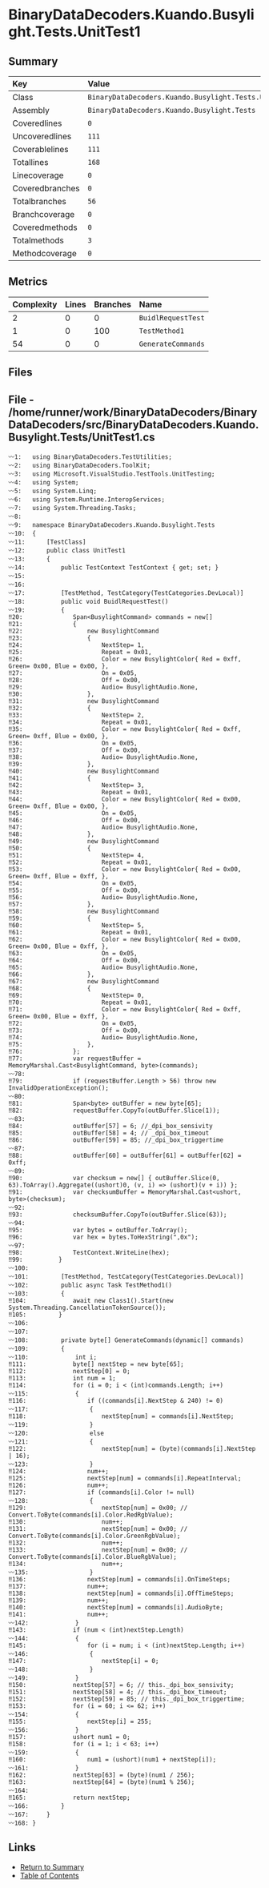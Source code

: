 ﻿# BinaryDataDecoders.Kuando.Busylight.Tests.UnitTest1

## Summary

| Key             | Value                                                 |
| :-------------- | :---------------------------------------------------- |
| Class           | `BinaryDataDecoders.Kuando.Busylight.Tests.UnitTest1` |
| Assembly        | `BinaryDataDecoders.Kuando.Busylight.Tests`           |
| Coveredlines    | `0`                                                   |
| Uncoveredlines  | `111`                                                 |
| Coverablelines  | `111`                                                 |
| Totallines      | `168`                                                 |
| Linecoverage    | `0`                                                   |
| Coveredbranches | `0`                                                   |
| Totalbranches   | `56`                                                  |
| Branchcoverage  | `0`                                                   |
| Coveredmethods  | `0`                                                   |
| Totalmethods    | `3`                                                   |
| Methodcoverage  | `0`                                                   |

## Metrics

| Complexity | Lines | Branches | Name               |
| :--------- | :---- | :------- | :----------------- |
| 2          | 0     | 0        | `BuidlRequestTest` |
| 1          | 0     | 100      | `TestMethod1`      |
| 54         | 0     | 0        | `GenerateCommands` |

## Files

## File - /home/runner/work/BinaryDataDecoders/BinaryDataDecoders/src/BinaryDataDecoders.Kuando.Busylight.Tests/UnitTest1.cs

```CSharp
〰1:   using BinaryDataDecoders.TestUtilities;
〰2:   using BinaryDataDecoders.ToolKit;
〰3:   using Microsoft.VisualStudio.TestTools.UnitTesting;
〰4:   using System;
〰5:   using System.Linq;
〰6:   using System.Runtime.InteropServices;
〰7:   using System.Threading.Tasks;
〰8:   
〰9:   namespace BinaryDataDecoders.Kuando.Busylight.Tests
〰10:  {
〰11:      [TestClass]
〰12:      public class UnitTest1
〰13:      {
〰14:          public TestContext TestContext { get; set; }
〰15:  
〰16:  
〰17:          [TestMethod, TestCategory(TestCategories.DevLocal)]
〰18:          public void BuidlRequestTest()
〰19:          {
‼20:              Span<BusylightCommand> commands = new[]
‼21:              {
‼22:                  new BusylightCommand
‼23:                  {
‼24:                      NextStep= 1,
‼25:                      Repeat = 0x01,
‼26:                      Color = new BusylightColor{ Red = 0xff, Green= 0x00, Blue = 0x00, },
‼27:                      On = 0x05,
‼28:                      Off = 0x00,
‼29:                      Audio= BusylightAudio.None,
‼30:                  },
‼31:                  new BusylightCommand
‼32:                  {
‼33:                      NextStep= 2,
‼34:                      Repeat = 0x01,
‼35:                      Color = new BusylightColor{ Red = 0xff, Green= 0xff, Blue = 0x00, },
‼36:                      On = 0x05,
‼37:                      Off = 0x00,
‼38:                      Audio= BusylightAudio.None,
‼39:                  },
‼40:                  new BusylightCommand
‼41:                  {
‼42:                      NextStep= 3,
‼43:                      Repeat = 0x01,
‼44:                      Color = new BusylightColor{ Red = 0x00, Green= 0xff, Blue = 0x00, },
‼45:                      On = 0x05,
‼46:                      Off = 0x00,
‼47:                      Audio= BusylightAudio.None,
‼48:                  },
‼49:                  new BusylightCommand
‼50:                  {
‼51:                      NextStep= 4,
‼52:                      Repeat = 0x01,
‼53:                      Color = new BusylightColor{ Red = 0x00, Green= 0xff, Blue = 0xff, },
‼54:                      On = 0x05,
‼55:                      Off = 0x00,
‼56:                      Audio= BusylightAudio.None,
‼57:                  },
‼58:                  new BusylightCommand
‼59:                  {
‼60:                      NextStep= 5,
‼61:                      Repeat = 0x01,
‼62:                      Color = new BusylightColor{ Red = 0x00, Green= 0x00, Blue = 0xff, },
‼63:                      On = 0x05,
‼64:                      Off = 0x00,
‼65:                      Audio= BusylightAudio.None,
‼66:                  },
‼67:                  new BusylightCommand
‼68:                  {
‼69:                      NextStep= 0,
‼70:                      Repeat = 0x01,
‼71:                      Color = new BusylightColor{ Red = 0xff, Green= 0x00, Blue = 0xff, },
‼72:                      On = 0x05,
‼73:                      Off = 0x00,
‼74:                      Audio= BusylightAudio.None,
‼75:                  },
‼76:              };
‼77:              var requestBuffer = MemoryMarshal.Cast<BusylightCommand, byte>(commands);
〰78:  
‼79:              if (requestBuffer.Length > 56) throw new InvalidOperationException();
〰80:  
‼81:              Span<byte> outBuffer = new byte[65];
‼82:              requestBuffer.CopyTo(outBuffer.Slice(1));
〰83:  
‼84:              outBuffer[57] = 6; //_dpi_box_sensivity
‼85:              outBuffer[58] = 4; // _dpi_box_timeout
‼86:              outBuffer[59] = 85; //_dpi_box_triggertime
〰87:  
‼88:              outBuffer[60] = outBuffer[61] = outBuffer[62] = 0xff;
〰89:  
‼90:              var checksum = new[] { outBuffer.Slice(0, 63).ToArray().Aggregate((ushort)0, (v, i) => (ushort)(v + i)) };
‼91:              var checksumBuffer = MemoryMarshal.Cast<ushort, byte>(checksum);
〰92:  
‼93:              checksumBuffer.CopyTo(outBuffer.Slice(63));
〰94:  
‼95:              var bytes = outBuffer.ToArray();
‼96:              var hex = bytes.ToHexString(",0x");
〰97:  
‼98:              TestContext.WriteLine(hex);
‼99:          }
〰100: 
〰101:         [TestMethod, TestCategory(TestCategories.DevLocal)]
〰102:         public async Task TestMethod1()
〰103:         {
‼104:             await new Class1().Start(new System.Threading.CancellationTokenSource());
‼105:         }
〰106: 
〰107: 
〰108:         private byte[] GenerateCommands(dynamic[] commands)
〰109:         {
〰110:             int i;
‼111:             byte[] nextStep = new byte[65];
‼112:             nextStep[0] = 0;
‼113:             int num = 1;
‼114:             for (i = 0; i < (int)commands.Length; i++)
〰115:             {
‼116:                 if ((commands[i].NextStep & 240) != 0)
〰117:                 {
‼118:                     nextStep[num] = commands[i].NextStep;
〰119:                 }
〰120:                 else
〰121:                 {
‼122:                     nextStep[num] = (byte)(commands[i].NextStep | 16);
〰123:                 }
‼124:                 num++;
‼125:                 nextStep[num] = commands[i].RepeatInterval;
‼126:                 num++;
‼127:                 if (commands[i].Color != null)
〰128:                 {
‼129:                     nextStep[num] = 0x00; // Convert.ToByte(commands[i].Color.RedRgbValue);
‼130:                     num++;
‼131:                     nextStep[num] = 0x00; // Convert.ToByte(commands[i].Color.GreenRgbValue);
‼132:                     num++;
‼133:                     nextStep[num] = 0x00; //  Convert.ToByte(commands[i].Color.BlueRgbValue);
‼134:                     num++;
〰135:                 }
‼136:                 nextStep[num] = commands[i].OnTimeSteps;
‼137:                 num++;
‼138:                 nextStep[num] = commands[i].OffTimeSteps;
‼139:                 num++;
‼140:                 nextStep[num] = commands[i].AudioByte;
‼141:                 num++;
〰142:             }
‼143:             if (num < (int)nextStep.Length)
〰144:             {
‼145:                 for (i = num; i < (int)nextStep.Length; i++)
〰146:                 {
‼147:                     nextStep[i] = 0;
〰148:                 }
〰149:             }
‼150:             nextStep[57] = 6; // this._dpi_box_sensivity;
‼151:             nextStep[58] = 4; // this._dpi_box_timeout;
‼152:             nextStep[59] = 85; // this._dpi_box_triggertime;
‼153:             for (i = 60; i <= 62; i++)
〰154:             {
‼155:                 nextStep[i] = 255;
〰156:             }
‼157:             ushort num1 = 0;
‼158:             for (i = 1; i < 63; i++)
〰159:             {
‼160:                 num1 = (ushort)(num1 + nextStep[i]);
〰161:             }
‼162:             nextStep[63] = (byte)(num1 / 256);
‼163:             nextStep[64] = (byte)(num1 % 256);
〰164: 
‼165:             return nextStep;
〰166:         }
〰167:     }
〰168: }
```

## Links

* [Return to Summary](Summary.md)
* [Table of Contents](../TOC.md)

